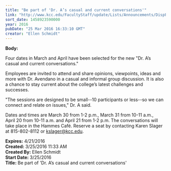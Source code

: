 ```yaml
---
title: "Be part of 'Dr. A’s casual and current conversations'"
link: "http://www.kcc.edu/FacultyStaff/update/Lists/Announcements/DispForm.aspx?ID=2190"
sort_date: 1458923590000
year: 2016
pubDate: "25 Mar 2016 16:33:10 GMT"
creator: "Ellen Schmidt"
---
```


<div><b>Body:</b> <div class="ExternalClassA65D33D7B4F942B2BBA9263E2D675CA2"><p>Four dates in March and April have been selected for the new &quot;Dr. A’s casual and current conversations.&quot;</p>
<p>Employees are invited to attend and share opinions, viewpoints, ideas and more with Dr. Avendano in a casual and informal group discussion. It is also a chance to stay current about the college’s latest challenges and successes. </p>
<p>&quot;The sessions are designed to be small--10 participants or less--so we can  connect and relate on issues,&quot; Dr. A said.</p>
<p><a href="mailto:kslager@kcc.edu"><img src="/FacultyStaff/update/PublishingImages/feedback1.gif" alt="" style="vertical-align:auto;float:right;margin:5px" /></a>Dates and times are March 30 from 1-2 p.m., March 31 from 10-11 a.m., April 20 from 10-11 a.m. and April 21 from 1-2 p.m. The conversations will take place in the Hammes Café. Reserve a seat by contacting Karen Slager at 815-802-8112 or <a href="mailto:kslager@kcc.edu">kslager@kcc.edu</a>.</p></div></div>
<div><b>Expires:</b> 4/21/2016</div>
<div><b>Created:</b> 3/25/2016 11:33 AM</div>
<div><b>Created By:</b> Ellen Schmidt</div>
<div><b>Start Date:</b> 3/25/2016</div>
<div><b>Title:</b> Be part of &#39;Dr. A’s casual and current conversations&#39;</div>
